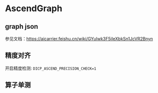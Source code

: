 # AscendGraph

## graph json
参见文档：https://aicarrier.feishu.cn/wiki/GYulwk3F5iIeXbkSn1JcVR2Bnyn

## 精度对齐
开启精度检测: `DICP_ASCEND_PRECISION_CHECK=1`

## 算子单测